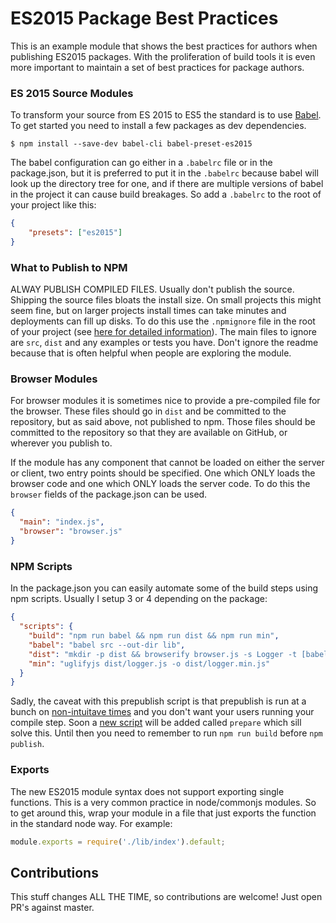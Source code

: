 # ES2015 Package Best Practices

This is an example module that shows the best practices for authors when publishing ES2015 packages.  With the proliferation of build tools it is even more important to maintain a set of best practices for package authors.

### ES 2015 Source Modules

To transform your source from ES 2015 to ES5 the standard is to use [Babel](http://babeljs.io/).  To get started you need to install a few packages as dev dependencies.

```
$ npm install --save-dev babel-cli babel-preset-es2015
```

The babel configuration can go either in a `.babelrc` file or in the package.json, but it is preferred to put it in the `.babelrc` because babel will look up the directory tree for one, and if there are multiple versions of babel in the project it can cause build breakages.  So add a `.babelrc` to the root of your project like this:

```json
{
	"presets": ["es2015"]
}
```

### What to Publish to NPM

ALWAY PUBLISH COMPILED FILES. Usually don't publish the source. Shipping the source files bloats the install size.  On small projects this might seem fine, but on larger projects install times can take minutes and deployments can fill up disks.  To do this use the `.npmignore` file in the root of your project (see [here for detailed information](https://docs.npmjs.com/misc/developers#keeping-files-out-of-your-package)).  The main files to ignore are `src`, `dist` and any examples or tests you have.  Don't ignore the readme because that is often helpful when people are exploring the module.

### Browser Modules

For browser modules it is sometimes nice to provide a pre-compiled file for the browser.  These files should go in `dist` and be committed to the repository, but as said above, not published to npm.  Those files should be committed to the repository so that they are available on GitHub, or wherever you publish to.

If the module has any component that cannot be loaded on either the server or client, two entry points should be specified.  One which ONLY loads the browser code and one which ONLY loads the server code.  To do this the `browser` fields of the package.json can be used.

```json
{
  "main": "index.js",
  "browser": "browser.js"
}
```

### NPM Scripts

In the package.json you can easily automate some of the build steps using npm scripts.  Usually I setup 3 or 4 depending on the package:

```json
{
  "scripts": {
    "build": "npm run babel && npm run dist && npm run min",
    "babel": "babel src --out-dir lib",
    "dist": "mkdir -p dist && browserify browser.js -s Logger -t [babelify] -o dist/logger.js",
    "min": "uglifyjs dist/logger.js -o dist/logger.min.js"
  }
}
```

Sadly, the caveat with this prepublish script is that prepublish is run at a bunch on [non-intuitave times](https://github.com/npm/npm/issues/3059) and you don't want your users running your compile step.  Soon a [new script](https://github.com/npm/npm/issues/10074) will be added called `prepare` which sill solve this.  Until then you need to remember to run `npm run build` before `npm publish`.

### Exports

The new ES2015 module syntax does not support exporting single functions.  This is a very common practice in node/commonjs modules.  So to get around this, wrap your module in a file that just exports the function in the standard node way.  For example:

```javascript
module.exports = require('./lib/index').default;
```

## Contributions

This stuff changes ALL THE TIME, so contributions are welcome!  Just open PR's against master.
